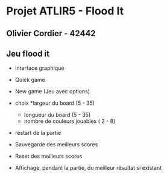 #	Projet ATLIR5 - Flood It	
##	Olivier Cordier - 42442		
								
Jeu flood it
-------------

* interface graphique

* Quick game 

* New game (Jeu avec options)

* choix 
	*largeur du board (5 - 35)
	* longueur du board (5 - 35)
	* nombre de couleurs jouables ( 2 - 8)

* restart de la partie

* Sauvegarde des meilleurs scores 

* Reset des meilleurs scores 

* Affichage, pendant la partie, du meilleur résultat si existant





